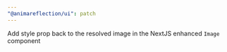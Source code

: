 ```yaml
---
"@animareflection/ui": patch
---
```


Add style prop back to the resolved image in the NextJS enhanced `Image` component
